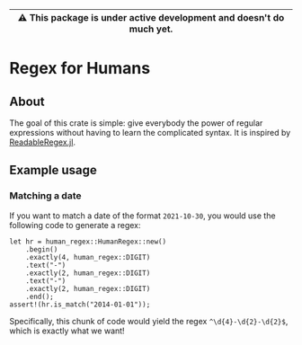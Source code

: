 | ⚠️ This package is under active development and doesn't do much yet. |
| -------------------------------------------------------------------------- |
# Regex for Humans
## About
The goal of this crate is simple: give everybody the power of regular expressions without having 
to learn the complicated syntax. It is inspired by [ReadableRegex.jl](https://github.com/jkrumbiegel/ReadableRegex.jl).

## Example usage
### Matching a date
If you want to match a date of the format `2021-10-30`, you would use the following code to generate a regex:
```
let hr = human_regex::HumanRegex::new()
    .begin()
    .exactly(4, human_regex::DIGIT)
    .text("-")
    .exactly(2, human_regex::DIGIT)
    .text("-")
    .exactly(2, human_regex::DIGIT)
    .end();
assert!(hr.is_match("2014-01-01"));
```
Specifically, this chunk of code would yield the regex `^\d{4}-\d{2}-\d{2}$`, which is exactly what we want!